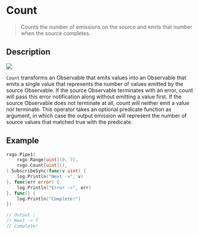 # Count

> Counts the number of emissions on the source and emits that number when the source completes.

## Description

![](https://rxjs.dev/assets/images/marble-diagrams/count.png)

`Count` transforms an Observable that emits values into an Observable that emits a single value that represents the number of values emitted by the source Observable. If the source Observable terminates with an error, count will pass this error notification along without emitting a value first. If the source Observable does not terminate at all, count will neither emit a value nor terminate. This operator takes an optional predicate function as argument, in which case the output emission will represent the number of source values that matched true with the predicate.

## Example

```go
rxgo.Pipe1(
    rxgo.Range[uint](0, 7),
    rxgo.Count[uint](),
).SubscribeSync(func(v uint) {
    log.Println("Next ->", v)
}, func(err error) {
    log.Println("Error ->", err)
}, func() {
    log.Println("Complete!")
})

// Output :
// Next -> 7
// Complete!
```
